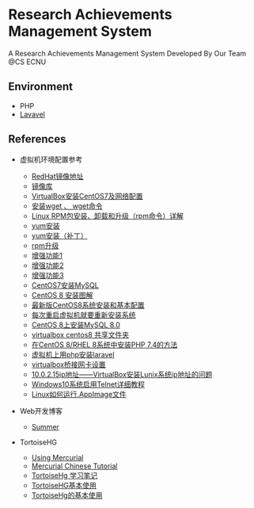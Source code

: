 # Research Achievements Management System
A Research Achievements Management System Developed By Our Team @CS ECNU

## Environment
- PHP
- [Lavavel](https://laravel.com/docs/7.x)



## References
- 虚拟机环境配置参考
  - [RedHat镜像地址](https://www.cnblogs.com/qingbai/p/12020581.html)
  - [镜像库](http://mirrors.163.com/centos/7.8.2003/os/x86_64/Packages/)
  - [VirtualBox安装CentOS7及网络配置](https://blog.csdn.net/xlyrh/article/details/104924101)
  - [安装wget 、 wget命令](https://blog.csdn.net/zanbin169/article/details/12871943)
  - [Linux RPM包安装、卸载和升级（rpm命令）详解](http://c.biancheng.net/view/2872.html)
  - [yum安装](https://blog.csdn.net/genaro26/article/details/93979591)
  - [yum安装（补丁）](https://blog.csdn.net/yqj234/article/details/83374665)
  - [rpm升级](https://www.cnblogs.com/ontoweb-zp/p/9268008.html)
  - [增强功能1](http://download.virtualbox.org/virtualbox)
  - [增强功能2](https://www.jb51.net/article/115159.htm)
  - [增强功能3](https://jingyan.baidu.com/article/d2b1d102cf998b5c7f37d442.html)
  - [CentOS7安装MySQL](https://www.cnblogs.com/bigbrotherer/p/7241845.html)
  - [CentOS 8 安装图解](https://zhuanlan.zhihu.com/p/85807189)
  - [最新版CentOS8系统安装和基本配置](https://zhuanlan.zhihu.com/p/126308255)
  - [每次重启虚拟机就要重新安装系统](https://zhidao.baidu.com/question/561766103.html)
  - [CentOS 8上安装MySQL 8.0](https://blog.csdn.net/qq_43232506/article/details/102816659)
  - [virtualbox centos8 共享文件夹](https://www.facecto.com/archives/676.html)
  - [在CentOS 8/RHEL 8系统中安装PHP 7.4的方法](https://www.php.cn/topic/php7/434093.html)
  - [虚拟机上用php安装laravel](https://my.oschina.net/songms/blog/3737522)
  - [virtualbox桥接网卡设置](https://jingyan.baidu.com/article/9faa7231cbbd7f473c28cba0.html)
  - [10.0.2.15ip地址——VirtualBox安装Lunix系统ip地址的问题](https://blog.csdn.net/u014581901/article/details/77771505)
  - [Windows10系统启用Telnet详细教程](https://jingyan.baidu.com/article/3ea51489ba79e252e61bba97.html)
  - [Linux如何运行.AppImage文件](https://jingyan.baidu.com/article/d5a880ebdfc12d13f047cc62.html)
  


- Web开发博客
  - [Summer](https://learnku.com/users/1)
- TortoiseHG
  - [Using Mercurial](http://irtfweb.ifa.hawaii.edu/~lockhart/hg.html#Getting_an_Existing_Repository_Cloning)
  - [Mercurial Chinese Tutorial](https://www.mercurial-scm.org/wiki/ChineseTutorialInstall)
  - [TortoiseHg 学习笔记](https://blog.csdn.net/xukai871105/article/details/25649331)
  - [TortoiseHG基本使用](https://blog.csdn.net/u012198575/article/details/89215714?utm_medium=distribute.pc_relevant.none-task-blog-BlogCommendFromMachineLearnPai2-1.nonecase&depth_1-utm_source=distribute.pc_relevant.none-task-blog-BlogCommendFromMachineLearnPai2-1.nonecase)
  - [TortoiseHg的基本使用](https://github.com/AllenWan14353/StudyNotes/blob/master/TortoiseHg/TortoiseHg%E4%BD%BF%E7%94%A8%E6%95%99%E7%A8%8B.md)
